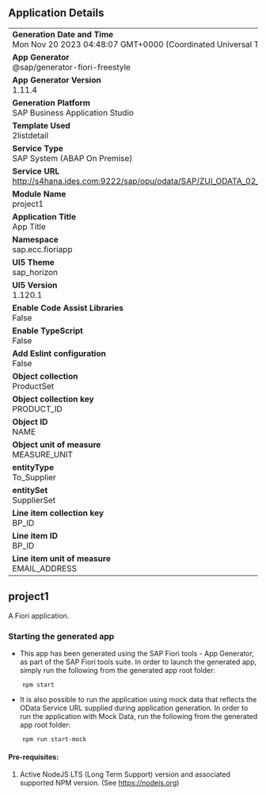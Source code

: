 ## Application Details
|               |
| ------------- |
|**Generation Date and Time**<br>Mon Nov 20 2023 04:48:07 GMT+0000 (Coordinated Universal Time)|
|**App Generator**<br>@sap/generator-fiori-freestyle|
|**App Generator Version**<br>1.11.4|
|**Generation Platform**<br>SAP Business Application Studio|
|**Template Used**<br>2listdetail|
|**Service Type**<br>SAP System (ABAP On Premise)|
|**Service URL**<br>http://s4hana.ides.com:9222/sap/opu/odata/SAP/ZUI_ODATA_02_SRV/
|**Module Name**<br>project1|
|**Application Title**<br>App Title|
|**Namespace**<br>sap.ecc.fioriapp|
|**UI5 Theme**<br>sap_horizon|
|**UI5 Version**<br>1.120.1|
|**Enable Code Assist Libraries**<br>False|
|**Enable TypeScript**<br>False|
|**Add Eslint configuration**<br>False|
|**Object collection**<br>ProductSet|
|**Object collection key**<br>PRODUCT_ID|
|**Object ID**<br>NAME|
|**Object unit of measure**<br>MEASURE_UNIT|
|**entityType**<br>To_Supplier|
|**entitySet**<br>SupplierSet|
|**Line item collection key**<br>BP_ID|
|**Line item ID**<br>BP_ID|
|**Line item unit of measure**<br>EMAIL_ADDRESS|

## project1

A Fiori application.

### Starting the generated app

-   This app has been generated using the SAP Fiori tools - App Generator, as part of the SAP Fiori tools suite.  In order to launch the generated app, simply run the following from the generated app root folder:

```
    npm start
```

- It is also possible to run the application using mock data that reflects the OData Service URL supplied during application generation.  In order to run the application with Mock Data, run the following from the generated app root folder:

```
    npm run start-mock
```

#### Pre-requisites:

1. Active NodeJS LTS (Long Term Support) version and associated supported NPM version.  (See https://nodejs.org)


